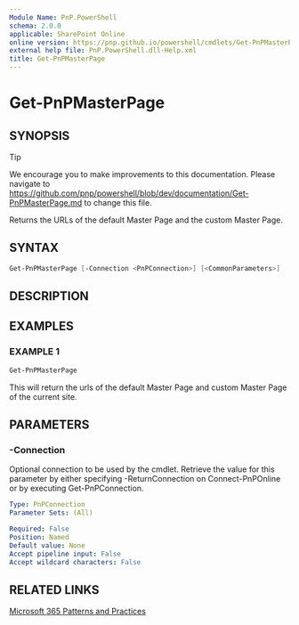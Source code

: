```yaml
---
Module Name: PnP.PowerShell
schema: 2.0.0
applicable: SharePoint Online
online version: https://pnp.github.io/powershell/cmdlets/Get-PnPMasterPage.html
external help file: PnP.PowerShell.dll-Help.xml
title: Get-PnPMasterPage
---
```

  
# Get-PnPMasterPage

## SYNOPSIS

> [!TIP]
> We encourage you to make improvements to this documentation. Please navigate to https://github.com/pnp/powershell/blob/dev/documentation/Get-PnPMasterPage.md to change this file.

Returns the URLs of the default Master Page and the custom Master Page.

## SYNTAX

```powershell
Get-PnPMasterPage [-Connection <PnPConnection>] [<CommonParameters>]
```

## DESCRIPTION

## EXAMPLES

### EXAMPLE 1
```powershell
Get-PnPMasterPage
```

This will return the urls of the default Master Page and custom Master Page of the current site.


## PARAMETERS

### -Connection
Optional connection to be used by the cmdlet. Retrieve the value for this parameter by either specifying -ReturnConnection on Connect-PnPOnline or by executing Get-PnPConnection.

```yaml
Type: PnPConnection
Parameter Sets: (All)

Required: False
Position: Named
Default value: None
Accept pipeline input: False
Accept wildcard characters: False
```



## RELATED LINKS

[Microsoft 365 Patterns and Practices](https://aka.ms/m365pnp)


